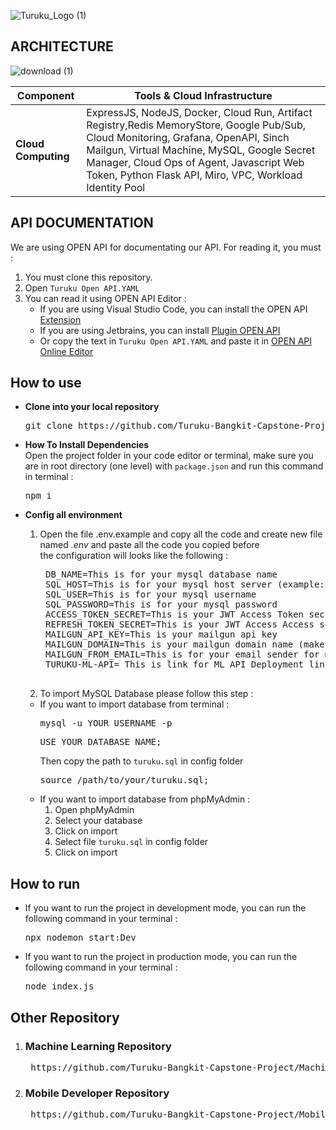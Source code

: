 ![Turuku_Logo (1)](https://github.com/user-attachments/assets/d85e52f8-af2f-4b2a-ad53-fcec0b7a5008)



## ARCHITECTURE 
![download (1)](https://github.com/user-attachments/assets/2eb232e2-2c5a-4784-bb7b-384d44aa2b68)

| Component           | Tools & Cloud Infrastructure                                                                                          |
|---------------------|-----------------------------------------------------------------------------------------------------------|
| **Cloud Computing**  | ExpressJS, NodeJS, Docker, Cloud Run, Artifact Registry,Redis MemoryStore, Google Pub/Sub, Cloud Monitoring, Grafana, OpenAPI, Sinch Mailgun, Virtual Machine, MySQL, Google Secret Manager, Cloud Ops of Agent, Javascript Web Token, Python Flask API, Miro, VPC, Workload Identity Pool |

## API DOCUMENTATION
We are using OPEN API for documentating our API. For reading it, you must :
1. You must clone this repository.
2. Open `Turuku Open API.YAML`
3. You can read it using OPEN API Editor :
   * If you are using Visual Studio Code, you can install the OPEN API [Extension ](https://marketplace.visualstudio.com/items?itemName=42Crunch.vscode-openapi)
   * If you are using Jetbrains, you can install [Plugin OPEN API ](https://plugins.jetbrains.com/plugin/14837-openapi-swagger-editor)
   * Or copy the text in `Turuku Open API.YAML` and paste it in [OPEN API Online Editor](https://editor.swagger.io/)


## How to use

* **Clone into your local repository** 
  <pre>git clone https://github.com/Turuku-Bangkit-Capstone-Project/Cloud-Computing-BANGKIT.git</pre>
* **How To Install Dependencies**</br>
  Open the project folder in your code editor or terminal, make sure you are in root directory (one level) with `package.json` and run this command in terminal :
  <pre>npm i</pre>

* **Config all environment**</br>
  1. Open the file .env.example and copy all the code and create new file named *.env* and paste all the code you copied before</br>
  the configuration will looks like the following : 
      <pre>
      DB_NAME=This is for your mysql database name
      SQL_HOST=This is for your mysql host server (example: localhost)
      SQL_USER=This is for your mysql username
      SQL_PASSWORD=This is for your mysql password
      ACCESS_TOKEN_SECRET=This is your JWT Access Token secret 
      REFRESH_TOKEN_SECRET=This is your JWT Access Access secret
      MAILGUN_API_KEY=This is your mailgun api key
      MAILGUN_DOMAIN=This is your mailgun domain name (make sure the domain is verified)
      MAILGUN_FROM_EMAIL=This is for your email sender for mailgun
      TURUKU-ML-API= This is link for ML API Deployment link (example : http://127.0.0.1:5000)
      </pre>
  2. To import MySQL Database please follow this step :
  * If you want to import database from terminal :
    <pre>mysql -u YOUR_USERNAME -p</pre>
    <pre>USE YOUR_DATABASE_NAME;</pre>
    Then copy the path to `turuku.sql` in config folder
    <pre>source /path/to/your/turuku.sql;</pre>
  * If you want to import database from phpMyAdmin :
    1. Open phpMyAdmin
    2. Select your database
    3. Click on import
    4. Select file `turuku.sql` in config folder
    5. Click on import




## How to run
* If you want to run the project in development mode, you can run the following command in your terminal :
  <pre>npx nodemon start:Dev</pre>
* If you want to run the project in production mode, you can run the following command in your terminal :
  <pre>node index.js</pre>



## Other Repository
1. ### Machine Learning Repository
    <pre> https://github.com/Turuku-Bangkit-Capstone-Project/Machine-Learning </pre>
2. ### Mobile Developer Repository
    <pre> https://github.com/Turuku-Bangkit-Capstone-Project/Mobile-Development </pre>

